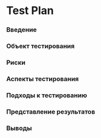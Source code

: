 # Test Plan

<h3> Введение </h3>

<h3> Объект тестирования </h3>

<h3> Риски </h3> 

<h3> Аспекты тестирования </h3>

<h3> Подходы к тестированию </h3>

<h3> Представление результатов </h3>

<h3> Выводы </h3> 
